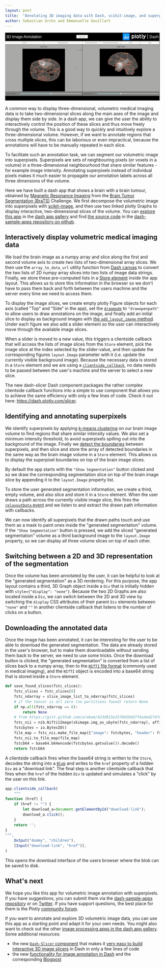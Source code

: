 ```yaml
---
layout: post
title:  "Annotating 3D imaging data with Dash, scikit-image, and superpixels"
author:	Sebastian Urchs and Emmanuelle Gouillart
---
```

![short animation showing some functions of a superpixel app](/assets/superpixel_app.gif)


A common way to display three-dimensional, volumetric medical imaging data is to take two-dimensional slices along the main axes of the image and display them side by side. In a dash app, we can give the user the ability to interactively control the position of these slices and thus move freely through the volume. This is a good way to quickly and intuitively explore a three-dimensional volume. However, if we want to annotate regions that cross multiple slices, this can be laborious or even impractical, because the annotations will have to be manually repeated in each slice. 

To facilitate such an annotation task, we can segment our volumetric image into superpixels. Superpixels are sets of neighbouring pixels (or voxels in a volume) in a three-dimensional neighbourhood that share similar features - for example image intensity. Annotating superpixels instead of individual pixels makes it much easier to propagate our annotation labels across all three dimensions of the volume. 

Here we have built a dash app that shows a  brain with a brain tumour, obtained by [Magnetic Resonance Imaging](http://www.scholarpedia.org/article/MRI) from the [Brain Tumor Segmentation (BraTS)](http://braintumorsegmentation.org/) Challenge. We first decompose the volumetric image into superpixels with [scikit-image](https://scikit-image.org/), and then use two linked plotly Graphs to display interactive, two-dimensional slices of the volume. You can [explore this app](https://dash-gallery.plotly.host/dash-3d-image-partitioning/) in the [dash app gallery](https://dash-gallery.plotly.host/Portal/) and find [the source code](https://github.com/plotly/dash-sample-apps/tree/master/apps/dash-3d-image-partitioning) in the [dash-sample-apps repository on github](https://github.com/plotly/dash-sample-apps).


## Interactively display volumetric medical imaging data

We load the brain image as a numpy array and slice along the first and second volume axis to create two lists of two-dimensional array slices. We then use the `array_to_data_url` utility function from [Dash canvas](https://dash.plotly.com/canvas) to convert the two lists of 2D numpy array slices into two lists of image data strings. Finally, we store these pre-computed lists in a [Store element](https://dash.plotly.com/dash-core-components/store) inside the app layout. This allows us to store this information in the browser so we don't have to pass them back and forth between the users machine and the server every time we need to access them.

To display the image slices, we create empty plotly Figure objects for each axis (called "Top" and "Side" in the app), set the [`dragmode`](https://plotly.com/python/reference/layout/#layout-dragmode) to `"drawopenpath"` to allow users to draw annotations on the image, and finally add an initial slice to display as background images with [the `add_layout_image` method](https://plotly.com/python/images/). Under each figure we also add a slider element so the user can interactively move through the available image slices. 

When a slider is moved to a new value, this triggers a clientside callback that will access the lists of image slices from the `Store` element, pick the image slice at the index selected by the slider-value, and then update the corresponding figures `layout.Image` parameter with it (i.e. update the currently visible background image). Because the necessary data is stored in a `Store` element and we are using a [`clientside_callback`](https://dash.plotly.com/clientside-callbacks), no data needs to be passed between the user's machine and the server to select a new slice. 

The new dash-slicer Dash component packages the rather complex clientside callback functions into a simple to use component that allows you to achieve the same efficiency with only a few lines of code. Check it out here: https://dash.plotly.com/slicer.


## Identifying and annotating superpixels

We identify superpixels by applying [k-means clustering](https://scikit-image.org/docs/dev/api/skimage.segmentation.html#skimage.segmentation.slic) on our brain image volume to find regions  that share similar intensity values. We also set a minimum intensity threshold, to avoid superpixels spilling out into the background of the image. Finally we [detect the boundaries](https://scikit-image.org/docs/dev/api/skimage.segmentation.html#skimage.segmentation.find_boundaries) between superpixels, and then slice and store the array of detected boundaries in the same way as the brain image volume in a `Store` element. This allows us to display the superpixel boundaries on top of the brain image slices. 

By default the app starts with the `"Show Segmentation"` button clicked and so we draw the corresponding segmentation slice on top of the brain image slice by appending it to the `layout.Image` property list. 

To store the user generated segmentation information, we create a third, empty volume, and also slice and store it in a `Store` element. When the user draws a path across the currently visible image slice, this fires the [`relayoutData` event](https://dash.plotly.com/dash-core-components/graph) and we listen to and extract the drawn path information with callbacks. 

We can now identify all superpixels that the drawn paths touch and use them as a mask to paint ones inside the "generated segmentation" volume. If the `"Show Segmentation"` button is pressed, we add the sliced "generated segmentation" volume as a third background image to the `layout.Image` property, so we can display all three volume slices on top of each other.

## Switching between a 2D and 3D representation of the segmentation

Once the volume has been annotated by the user, it can be helpful to look at the "generated segmentation" as a 3D rendering. For this purpose, the app layout contains a third, 3D Graph object inside a `Div` that is initially hidden with `style={"display": "none"}`. Because the two 2D Graphs are also located inside a `Div`, we can switch between the 2D and 3D view by switching  the `display` CSS attributes of their parent `Div` elements between `"none"` and `""` in another clientside callback that listens to the number of clicks on a button.

## Downloading the annotated data

Once the image has been annotated, it can be interesting for the user to be able to download the generated segmentation. The data are already stored in the user's browser, but to make them downloadable without sending them back to the server, we need to use some tricks. Once the download button is clicked, the "generated segmentation" is converted from a list of slices back to a numpy array, then to the [`NIfTI` file format](https://nifti.nimh.nih.gov/) (commonly used in medical imaging), and the `NIfTI` object is encoded into a base64 string that is stored inside a `Store` element.

```python
def save_found_slices(fstc_slices):
    fstc_slices = fstc_slices[0]
    fstc_ndarray = slice_image_list_to_ndarray(fstc_slices)
    # if the tensor is all zero (no partitions found) return None
    if np.all(fstc_ndarray == 0):
        return None
    # from https://gist.github.com/arokem/423d915e157b659d37f4aded2747d2b3
    fstc_nii = nib.Nifti1Image(skimage.img_as_ubyte(fstc_ndarray), affine=None)
    fstcbytes = io.BytesIO()
    file_map = fstc_nii.make_file_map({"image": fstcbytes, "header": fstcbytes})
    fstc_nii.to_file_map(file_map)
    fstcb64 = base64.b64encode(fstcbytes.getvalue()).decode()
    return fstcb64
```

A clientside callback fires when the base64 string is written to the `Store`, decodes the string into a [`Blob`](https://developer.mozilla.org/en-US/docs/Web/API/Blob) and writes to the `href` property of a hidden `Div` as a "download link". The final step is another clientside callback that fires when the `href` of the hidden `Div` is updated and simulates a "click" by the user on this link. 

```javascript
app.clientside_callback(
    """
function (href) {
    if (href != "") {
        let download_a=document.getElementById("download-link");
        download_a.click();
    }
    return '';
}
""",
    Output("dummy", "children"),
    [Input("download-link", "href")],
)
```

This opens the download interface of the users browser where the blob can be saved to disk.

## What's next

We hope you like this app for volumetric image annotation with superpixels. If you have suggestions, you can submit them via the [dash-sample-apps repository](https://github.com/plotly/dash-sample-apps) or on [Twitter](https://twitter.com/EGouillart). If you have support questions, the best place for them is the Plotly [community forum](https://community.plotly.com/). 

If you want to annotate and explore 3D volumetric image data, you can use this app as a starting 
point and adapt it for your own needs. You might also want to check out the other [image processing apps in the dash app gallery](https://dash-gallery.plotly.host/Portal/?search=[Image%20Processing]). Some additional resources:

- the new [`Dash-Slicer` component](https://github.com/plotly/dash-slicer) that makes it [very easy to build interactive 3D image slicers](https://dash.plotly.com/slicer) in Dash in only a few lines of code
- the new [functionality for image annotation in Dash](https://dash.plotly.com/annotations) and the corresponding [Blogpost](https://eoss-image-processing.github.io/2020/05/06/shape-drawing.html)